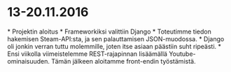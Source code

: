<h1> 13-20.11.2016 </h1>
* Projektin aloitus
* Frameworkiksi valittiin Django
* Toteutimme tiedon hakemisen Steam-API:sta, ja sen palauttamisen JSON-muodossa. 
* Django oli jonkin verran tuttu molemmille, joten itse asiaan päästiin suht ripeästi.
* Ensi viikolla viimeistelemme REST-rajapinnan lisäämällä Youtube-ominaisuuden. Tämän jälkeen aloitamme front-endin työstämistä.
